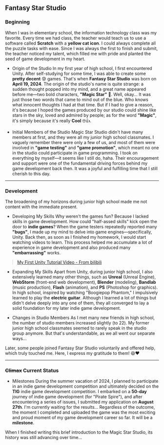 ## Fantasy Star Studio

### Beginning
When I was in elementary school, the information technology class was my favorite. Every time we had class, the teacher would teach us to use a software called **Scratch** with a **yellow cat icon**. I could always complete all the puzzle tasks with ease. Since I was always the first to finish and submit, the teacher noticed my talent, which filled me with pride and planted the seed of game development in my heart.

- Origin of the Studio
In my first year of high school, I first encountered Unity. After self-studying for some time, I was able to create some **pretty decent** 😰 games. That's when **Fantasy Star Studio** was born on **April 19, 2024**. The origin of the studio's name is quite strange: a sudden thought popped into my mind, and a great name appeared before me—two bold characters, **"Magic Star"** 🤩. Well, okay... It was just those two words that came to mind out of the blue. Who knows what innocent thoughts I had at that time. But if I had to give a reason, it's because I hoped the games produced by our studio could shine like stars in the sky, loved and admired by people; as for the word **"Magic"**, it's simply because it's really **Cool** 🤓👍.

- Initial Members of the Studio
Magic Star Studio didn't have many members at first, and they were all my junior high school classmates. I vaguely remember there were only a few of us, and most of them were involved in **"game testing"** and **"game promotion"**, which meant no one in the studio could participate in game programming. I took on everything by myself—it seems like I still do, haha. Their encouragement and support were one of the fundamental driving forces behind my game development back then. It was a joyful and fulfilling time that I still cherish to this day.

***

### Development
The broadening of my horizons during junior high school made me not content with the immediate present.

- Developing My Skills
Why weren't the games fun? Because I lacked skills in game development. How could "half-assed skills" kick open the door to **indie games**? When the game testers repeatedly reported many **"bugs"**, I made up my mind to delve into game engines—specifically, Unity. Back then, as soon as I finished my homework, I would start watching videos to learn. This process helped me accumulate a lot of experience in game development and also produced many **"embarrassing"** works.

> [My First Unity Tutorial Video - From bilibili](https://www.bilibili.com/video/BV12s411g7gU/?spm_id_from=333.337.search-card.all.click&vd_source=aaae2859daad2f1fcd06dde5abb72fb6)

- Expanding My Skills
Apart from Unity, during junior high school, I also extensively learned many other things, such as **Unreal** (Unreal Engine), **WebStorm** (front-end web development), **Blender** (modeling), **Bandlab** (music production), **Flash** (animation), and **PS** (Photoshop for graphics). In high school, inspired by watching "Boogiepop Phantom," I impulsively learned to play the **electric guitar**. Although I learned a lot of things but didn't delve deeply into any one of them, they all converged to lay a solid foundation for my later indie game development.

- Changes in Studio Members
As I met many new friends in high school, the number of studio members increased slightly (to 22). My former junior high school classmates seemed to rarely speak in the studio group anymore. But that's understandable, as we all went our separate ways...

Later, some people joined Fantasy Star Studio voluntarily and offered help, which truly touched me. Here, I express my gratitude to them! 😄❤️

***

### <del>Climax</del> Current Status

- Milestones
During the summer vacation of 2024, I planned to participate in an indie game development competition and ultimately decided on the **TIG** indie game development competition. I embarked on a **50-day** journey of indie game development (for "Pirate Spire"), and after encountering a series of issues, I submitted my application on **August 27th**. I'm currently waiting for the results... Regardless of the outcome, the moment I completed and uploaded the game was the most exciting and proud moment of my game development career so far. It will be a **milestone**.

When I finished writing this brief introduction to the Magic Star Studio, its history was still advancing over time...